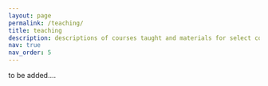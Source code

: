 ```yaml
---
layout: page
permalink: /teaching/
title: teaching
description: descriptions of courses taught and materials for select courses
nav: true
nav_order: 5
---
```


to be added....